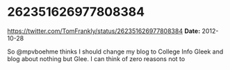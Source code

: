# 262351626977808384
https://twitter.com/TomFrankly/status/262351626977808384
**Date:** 2012-10-28

So @mpvboehme thinks I should change my blog to College Info Gleek and blog about nothing but Glee. I can think of zero reasons not to
